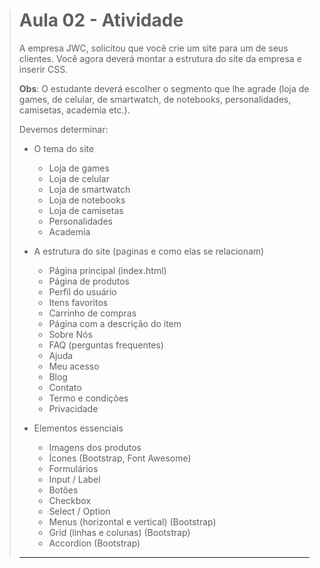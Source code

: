 > # Aula 02 - Atividade
> 
> 	A empresa JWC, solicitou que você crie um site para um de seus clientes. Você agora deverá montar a estrutura do site da empresa e inserir CSS. 
>
> **Obs**: O estudante deverá escolher o segmento que lhe agrade (loja de games, de celular, de smartwatch, de notebooks, personalidades, camisetas, academia etc.). 
>
> Devemos determinar:
>   - O tema do site
>       - Loja de games
>       - Loja de celular
>       - Loja de smartwatch
>       - Loja de notebooks
>       - Loja de camisetas
>       - Personalidades
>       - Academia
>
>   - A estrutura do site (paginas e como elas se relacionam)
>       - Página principal (index.html)
>       - Página de produtos
>       - Perfil do usuário
>       - Itens favoritos
>       - Carrinho de compras
>       - Página com a descrição do item
>       - Sobre Nós
>       - FAQ (perguntas frequentes)
>       - Ajuda
>       - Meu acesso
>       - Blog
>       - Contato 
>       - Termo e condições
>       - Privacidade
> 
>   - Elementos essenciais
>       - Imagens dos produtos
>       - Ícones (Bootstrap, Font Awesome)
>       - Formulários
>       - Input / Label
>       - Botões 
>       - Checkbox
>       - Select / Option 
>       - Menus (horizontal e vertical) (Bootstrap)
>       - Grid (linhas e colunas) (Bootstrap)
>       - Accordion (Bootstrap)
> 
> ---

